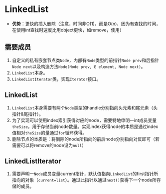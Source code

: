 # LinkedList
- **优势**：更快的插入删除（注意，时间非O(1)，而是O(n)，因为有查找的时间，在使用int查找时速度比用object更快，如remove，使用）

## 需要成员
1. 自定义的私有嵌套节点类`Node`，内部有`Node`类型的前指针`Node prev`和后指针`Node next`以及构造方法`Node(Node prev, E element, Node next)`。
2. `LinkedList`本身。
3. `LinkedListIterator`类，实现`Iterator`接口。

## LinkedList
1. `LinkedList`本身需要有两个`Node`类型的handle分别指向头元素和尾元素（头指针&尾指针）。
2. 为了实现可以使用index索引获得对应的node，需要特地申明一int成员变量`theSize`，用于存储当前node数量。实现index获得node的本质是通过index值相对`theSize`的量通过`for`循环获得。
3. 删除节点的本质是：将删除的node所指向的前后node分别指向对反即可（若需要可以将remove的node设为`null`）

## LinkedListIterator
1. 需要声明一`Node`成员变量current指针，默认值指向`LinkedList`的first指针所指向的对象（`current=list`）。通过此指针以通过`next()`获得下一个node所存储的成员。


